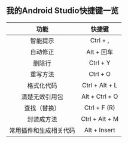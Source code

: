 ## 我的Android Studio快捷键一览

|     功能      |      快捷键       |
| :---------: | :------------: |
|    智能提示     |    Ctrl + ,    |
|    自动修正     |    Alt + 回车    |
|     删除行     |    Ctrl + Y    |
|    重写方法     |    Ctrl + O    |
|    格式化代码    | Ctrl + Alt + L |
|   清楚无效引用包   | Alt + Ctrl + O |
|   查找（替换）    |  Ctrl + F (R)  |
|    封装成方法    | Ctrl + Alt + M |
| 常用插件和生成相关代码 | Alt  + Insert  |